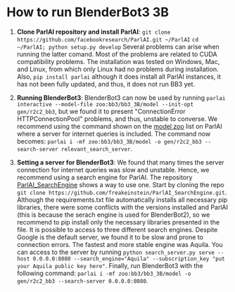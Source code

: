 # How to run BlenderBot3 3B

 1. **Clone ParlAI repository and install ParlAI**:
        `git clone https://github.com/facebookresearch/ParlAI.git ~/ParlAI`
        `cd ~/ParlAI; python setup.py develop`
        Several problems can arise when running the latter comand. Most of the problems are related to CUDA compatibility problems. The installation was tested on Windows, Mac, and Linux, from which only Linux had no problems during installation. Also, `pip install parlai` although it does install all ParlAI instances, it has not been fully updated, and thus, it does not run BB3 yet.
  
 2. **Running BlenderBot3**:
		BlenderBot3 can now be used by running `parlai interactive --model-file zoo:bb3/bb3_3B/model --init-opt gen/r2c2_bb3`, but we found it to present "ConnectionError HTTPConnectionPool" problems, and thus, unstable to converse.  We recommend using the command shown on the [model zoo](https://www.parl.ai/docs/zoo.html) list on ParlAI where a server for internet queries is included. The command now becomes: `parlai i -mf zoo:bb3/bb3_3B/model -o gen/r2c2_bb3 --search-server relevant_search_server`.
		
 3. **Setting a server for BlenderBot3**:
        We found that many times the server connection for internet queries was slow and unstable. Hence, we recommend using a search engine for ParlAI.  The repository [ParlAI_SearchEngine](https://github.com/freakeinstein/ParlAI_SearchEngine) shows a way to use one. Start by cloning the repo `git clone https://github.com/freakeinstein/ParlAI_SearchEngine.git`. Although the requirements.txt file automatically installs all necessary pip libraries, there were some conflicts with the versions installed and ParlAI (this is because the serach engine is used for BlenderBot2), so we recommend to pip install only the necessary libraries presented in the file. It is possible to access to three different search engines. Despite Google is the default server, we found it to be slow and prone to connection errors. The fastest and more stable engine was Aquila. You can access to the server by running `python search_server.py serve --host 0.0.0.0:8080 --search_engine="Aquila" --subscription_key "put your Aquila public key here"`. Finally, run  BlenderBot3 with the following command: `parlai i -mf zoo:bb3/bb3_3B/model -o gen/r2c2_bb3 --search-server 0.0.0.0:8080`.
